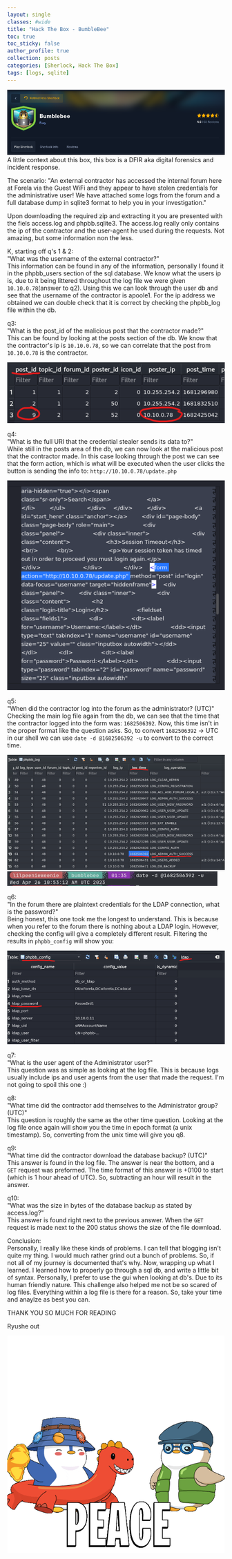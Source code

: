 ```yaml
---
layout: single
classes: #wide
title: "Hack The Box - BumbleBee"
toc: true
toc_sticky: false
author_profile: true
collection: posts
categories: [Sherlock, Hack The Box]
tags: [logs, sqlite]
---
```


![Title](/assets/images/bumblebee/title.png)
A little context about this box, this box is a DFIR aka digital forensics and
incident response.  

The scenario: "An external contractor has accessed the internal forum here at Forela via the Guest WiFi and they appear to have stolen credentials for the administrative user! We have attached some logs from the forum and a full database dump in sqlite3 format to help you in your investigation."  

Upon downloading the required zip and extracting it you are
presented with the fiels access.log and phpbb.sqlite3. The access.log really
only contains the ip of the contractor and the user-agent he used during the
requests. Not amazing, but some information non the less.

K, starting off q's 1 & 2:  
"What was the username of the external contractor?"  
This information can be found in any of the information, personally I found it
in the phpbb_users section of the sql database. We know what the users ip is,
due to it being littered throughout the log file we were given
`10.10.0.78`(answer to q2). Using this we can look through the user db and see
that the username of the contractor is apoole1. For the ip address we obtained
we can double check that it is correct by checking the phpbb_log file within the
db.   

q3:   
"What is the post_id of the malicious post that the contractor made?"  
This can be found by looking at the posts section of the db. We know that the
contractor's ip is `10.10.0.78`, so we can correlate that the post from
`10.10.0.78` is the contractor. 

![postid](/assets/images/bumblebee/postid.png)

q4:   
"What is the full URI that the credential stealer sends its data to?"  
While still in the posts area of the db, we can now look at the malicious post
that the contractor made. In this case looking through the post we can see that
the form action, which is what will be executed when the user clicks the button
is sending the info to: `http://10.10.0.78/update.php`

![badposturl](/assets/images/bumblebee/badposturl.png)

q5:  
"When did the contractor log into the forum as the administrator? (UTC)"  
Checking the main log file again from the db, we can see that the time that the
contractor logged into the form was: `1682506392`. Now, this time isn't in the
proper format like the question asks. So, to convert `1682506392` -> UTC in our
shell we can use `date -d @1682506392 -u` to convert to the correct time. 

![adminlogin](/assets/images/bumblebee/adminlogin.png)
![dateconv](/assets/images/bumblebee/dateconv.png)

q6:   
"In the forum there are plaintext credentials for the LDAP connection, what is the password?"  
Being honest, this one took me the longest to understand. This is because when
you refer to the forum there is nothing about a LDAP login. However, checking
the config will give a completely different result. Filtering the results in
`phpbb_config` will show you:

![ldappw](/assets/images/bumblebee/ldappw.png)

q7:  
"What is the user agent of the Administrator user?"  
This question was as simple as looking at the log file. This is because logs
usually include ips and user agents from the user that made the request. I'm not
going to spoil this one :)

q8:  
"What time did the contractor add themselves to the Administrator group? (UTC)"  
This question is roughly the same as the other time question. Looking at the log file once again will show you the time in epoch format (a unix timestamp). So, converting from the unix time will give you q8. 

q9:   
"What time did the contractor download the database backup? (UTC)"  
This answer is found in the log file. The answer is near the bottom, and a `GET`
request was preformed. The time format of this answer is +0100 to start (which
is 1 hour ahead of UTC). So, subtracting an hour will result in the answer.


q10:  
"What was the size in bytes of the database backup as stated by access.log?"   
This answer is found right next to the previous answer. When the `GET` request is made next to the 200 status shows the size of the file download. 



Conclusion:   
Personally, I really like these kinds of problems. I can tell that blogging
isn't quite my thing. I would much rather grind out a bunch of problems. So, if
not all of my journey is documented that's why. Now, wrapping up what I learned.
I learned how to properly go through a sql db, and write a little bit of syntax.
Personally, I prefer to use the gui when looking at db's. Due to its human
friendly nature. This challenge also helped me not be so scared of log files.
Everything within a log file is there for a reason. So, take your time and
anaylze as best you can. 

THANK YOU SO MUCH FOR READING  

Ryushe out

![peace](/assets/images/pudgiepeace.gif)





